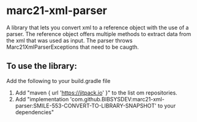 # marc21-xml-parser
A library that lets you convert xml to a reference object with the use of a parser.
The reference object offers multiple methods to extract data from the xml that was used as input.
The parser throws Marc21XmlParserExceptions that need to be caugth.

## To use the library: 
Add the following to your build.gradle file
1. Add "maven { url 'https://jitpack.io' }" to the list om repositories.
2. Add "implementation 'com.github.BIBSYSDEV:marc21-xml-parser:SMILE-553-CONVERT-TO-LIBRARY-SNAPSHOT' to your dependencies" 